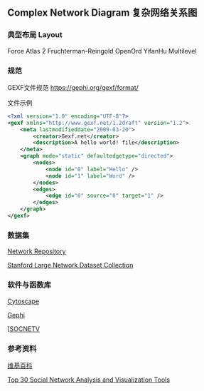 ## Complex Network Diagram 复杂网络关系图



### 典型布局 Layout

Force Atlas 2
Fruchterman-Reingold
OpenOrd
YifanHu Multilevel

### 规范

GEXF文件规范 https://gephi.org/gexf/format/

文件示例

```xml
<?xml version="1.0" encoding="UTF-8"?>
<gexf xmlns="http://www.gexf.net/1.2draft" version="1.2">
    <meta lastmodifieddate="2009-03-20">
        <creator>Gexf.net</creator>
        <description>A hello world! file</description>
    </meta>
    <graph mode="static" defaultedgetype="directed">
        <nodes>
            <node id="0" label="Hello" />
            <node id="1" label="Word" />
        </nodes>
        <edges>
            <edge id="0" source="0" target="1" />
        </edges>
    </graph>
</gexf>
```



### 数据集

[Network Repository](http://networkrepository.com/)

[Stanford Large Network Dataset Collection](http://snap.stanford.edu/data/)

### 软件与函数库

[Cytoscape](https://cytoscape.org/)

[Gephi](https://gephi.org/)

[[SOCNETV](https://socnetv.org/)

### 参考资料

[维基百科](https://en.wikipedia.org/wiki/Graph_drawing)

[Top 30 Social Network Analysis and Visualization Tools](https://www.kdnuggets.com/2015/06/top-30-social-network-analysis-visualization-tools.html)

